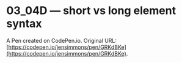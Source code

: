 # 03_04D — short vs long element syntax

A Pen created on CodePen.io. Original URL: [https://codepen.io/jensimmons/pen/GRKdBKe](https://codepen.io/jensimmons/pen/GRKdBKe).

